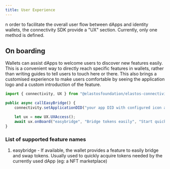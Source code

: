 ```yaml
---
title: User Experience
---
```


n order to facilitate the overall user flow between dApps and identity wallets, the connectivity SDK provide a "UX" section. Currently, only one method is defined.

## On boarding

Wallets can assist dApps to welcome users to discover new features easily. This is a convenient way to directly reach specific features in wallets, rather than writing guides to tell users to touch here or there. This also brings a customised experience to make users comfortable by seeing the application logo and a custom introduction of the feature.

```ts
import { connectivity, UX } from "@elastosfoundation/elastos-connectivity-sdk-js";

public async callEasyBridge() {
    connectivity.setApplicationDID("your app DID with configured icon and name");

    let ux = new UX.UXAccess();
    await ux.onBoard("easybridge", "Bridge tokens easily", "Start quickly on Elastos: get ELA in less than 2 minutes from other chains.", "Get ELA now");
}
```

### List of supported feature names

1. easybridge - If available, the wallet provides a feature to easily bridge and swap tokens. Usually used to quickly acquire tokens needed by the currently used dApp (eg: a NFT marketplace)
